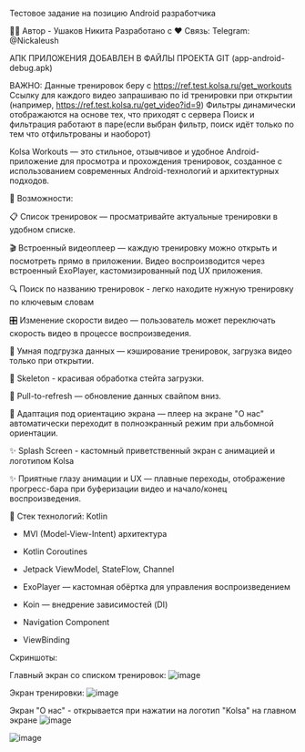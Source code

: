 Тестовое задание на позицию Android разработчика

🧑‍💻 Автор - Ушаков Никита Разработано с ❤️ Связь: Telegram: @Nickaleush

АПК ПРИЛОЖЕНИЯ ДОБАВЛЕН В ФАЙЛЫ ПРОЕКТА GIT (app-android-debug.apk)

ВАЖНО: Данные тренировок беру с https://ref.test.kolsa.ru/get_workouts
Ссылку для каждого видео запрашиваю по id тренировки при открытии (например, https://ref.test.kolsa.ru/get_video?id=9)
Фильтры динамически отображаются на основе тех, что приходят с сервера
Поиск и фильтрация работают в паре(если выбран фильтр, поиск идёт только по тем что отфильтрованы и наоборот)

Kolsa Workouts — это стильное, отзывчивое и удобное Android-приложение для просмотра и прохождения тренировок, созданное с использованием современных Android-технологий и архитектурных подходов.

🚀 Возможности:

📋 Список тренировок — просматривайте актуальные тренировки в удобном списке.

🎬 Встроенный видеоплеер — каждую тренировку можно открыть и посмотреть прямо в приложении. Видео воспроизводится через встроенный ExoPlayer, кастомизированный под UX приложения.

🔍 Поиск по названию тренировок - легко находите нужную тренировку по ключевым словам

🎛️ Изменение скорости видео — пользователь может переключать скорость видео в процессе воспроизведения.

🧠 Умная подгрузка данных — кэширование тренировок, загрузка видео только при открытии.

🔄 Skeleton - красивая обработка стейта загрузки.

🔄 Pull-to-refresh — обновление данных свайпом вниз.

📱 Адаптация под ориентацию экрана — плеер на экране "О нас" автоматически переходит в полноэкранный режим при альбомной ориентации.

✨ Splash Screen - кастомный приветственный экран с анимацией и логотипом Kolsa

✨ Приятные глазу анимации и UX — плавные переходы, отображение прогресс-бара при буферизации видео и начало/конец воспроизведения.


🧱 Стек технологий:
Kotlin

- MVI (Model-View-Intent) архитектура
  
- Kotlin Coroutines

- Jetpack ViewModel, StateFlow, Channel

- ExoPlayer — кастомная обёртка для управления воспроизведением

- Koin — внедрение зависимостей (DI)

- Navigation Component 

- ViewBinding

Скриншоты:

Главный экран со списком тренировок:
![image](https://github.com/user-attachments/assets/b648cced-78fa-4afa-b7e1-66c26bd23748)

Экран тренировки: 
![image](https://github.com/user-attachments/assets/439c1bef-21e2-4c56-bd38-62965cd4c002)

Экран "О нас" - открывается при нажатии на логотип "Kolsa" на главном экране
![image](https://github.com/user-attachments/assets/a98aca71-e0ab-4e80-8c31-b67f87066769)

![image](https://github.com/user-attachments/assets/7ef4826a-f85c-406e-b489-d86748f11488)


 
